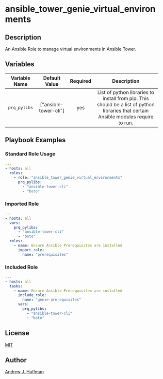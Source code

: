 # ansible_tower_genie_virtual_environments
## Description
An Ansible Role to manage virtual environments in Ansible Tower.
## Variables
|Variable Name|Default Value|Required|Description|
|:---:|:---:|:---:|:---:|
|`prq_pylibs`|["ansible-tower-cli"]|yes|List of python libraries to install from pip.  This should be a list of python libraries that certain Ansible modules require to run.|
## Playbook Examples
### Standard Role Usage
```yaml
---
- hosts: all
  roles:
    - role: "ansible_tower_genie_virtual_environments"
      prq_pylibs:
        - "ansible-tower-cli"
        - "boto"
```
### Imported Role
```yaml
---
- hosts: all
  vars:
    prq_pylibs:
      - "ansible-tower-cli"
      - "boto"
  roles:
    - name: Ensure Ansible Prerequisites are installed
      import_role:
        name: "prerequisites"
```
### Included Role
```yaml
---
- hosts: all
  tasks:
    - name: Ensure Ansible Prerequisites are installed
      include_role:
        name: "genie-prerequisites"
      vars:
        prq_pylibs:
          - "ansible-tower-cli"
          - "boto"
```
## License
[MIT](LICENSE)

## Author
[Andrew J. Huffman](https://github.com/ahuffman)
